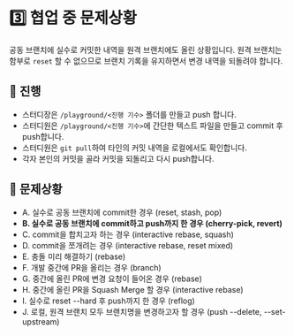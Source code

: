 # 3️⃣️ 협업 중 문제상황
 공동 브랜치에 실수로 커밋한 내역을 원격 브랜치에도 올린 상황입니다. 원격 브랜치는 함부로 `reset` 할 수 없으므로 브랜치 기록을 유지하면서 변경 내역을 되돌려야 합니다.

## 📜️ 진행
- 스터디장은 `/playground/<진행 기수>` 폴더를 만들고 push 합니다.
- 스터디원은 `/playground/<진행 기수>`에 간단한 텍스트 파일을 만들고 commit 후 push합니다.
- 스터디원은 `git pull`하여 타인의 커밋 내역을 로컬에서도 확인합니다.
- 각자 본인의 커밋을 골라 커밋을 되돌리고 다시 push합니다. 

## 🚨️ 문제상황
- A. 실수로 공동 브랜치에 commit한 경우 (reset, stash, pop)
- **B. 실수로 공동 브랜치에 commit하고 push까지 한 경우 (cherry-pick, revert)**
- C. commit을 합치고자 하는 경우 (interactive rebase, squash)
- D. commit을 쪼개려는 경우 (interactive rebase, reset mixed)
- E. 충돌 미리 해결하기 (rebase)
- F. 개발 중간에 PR을 올리는 경우 (branch)
- G. 중간에 올린 PR에 변경 요청이 들어온 경우 (rebase)
- H. 중간에 올린 PR을 Squash Merge 할 경우 (interactive rebase)
- I. 실수로 reset --hard 후 push까지 한 경우 (reflog)
- J. 로컬, 원격 브랜치 모두 브랜치명을 변경하고자 할 경우 (push --delete, --set-upstream)